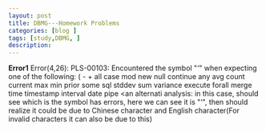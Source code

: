```yaml
---
layout: post
title: DBMG---Homework Problems
categories: [blog ]
tags: [study,DBMG, ]
description: 
---  
```


**Error1**
Error(4,26): PLS-00103: Encountered the symbol "‘" when expecting one of the following: ( - + all case mod new null <an identifier>
<a double-quoted delimited-identifier> <a bind variable> continue any avg count current max min prior some sql stddev sum variance
execute forall merge time timestamp interval date <a string literal with character set specification> <a number> <a single-quoted SQL 
string> pipe <an alternatively-quoted string literal with character set specification> <an alternati
analysis: in this case, should see which is the symbol has errors, here we can see it is "‘", then should realize it could be due to 
Chinese character and English character(For invalid characters it can also be due to this)
